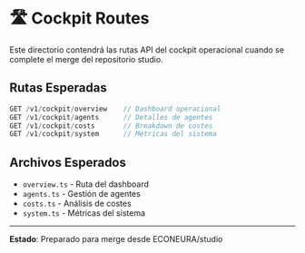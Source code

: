 # 🛣️ Cockpit Routes

Este directorio contendrá las rutas API del cockpit operacional cuando se complete el merge del repositorio studio.

## Rutas Esperadas

```typescript
GET /v1/cockpit/overview    // Dashboard operacional
GET /v1/cockpit/agents      // Detalles de agentes
GET /v1/cockpit/costs       // Breakdown de costes
GET /v1/cockpit/system      // Métricas del sistema
```

## Archivos Esperados

- `overview.ts` - Ruta del dashboard
- `agents.ts` - Gestión de agentes
- `costs.ts` - Análisis de costes
- `system.ts` - Métricas del sistema

---

**Estado**: Preparado para merge desde ECONEURA/studio